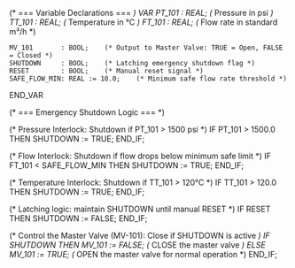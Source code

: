 (* === Variable Declarations === *)
VAR
    PT_101       : REAL;    (* Pressure in psi *)
    TT_101       : REAL;    (* Temperature in °C *)
    FT_101       : REAL;    (* Flow rate in standard m³/h *)

    MV_101       : BOOL;    (* Output to Master Valve: TRUE = Open, FALSE = Closed *)
    SHUTDOWN     : BOOL;    (* Latching emergency shutdown flag *)
    RESET        : BOOL;    (* Manual reset signal *)
    SAFE_FLOW_MIN: REAL := 10.0;    (* Minimum safe flow rate threshold *)
END_VAR

(* === Emergency Shutdown Logic === *)

(* Pressure Interlock: Shutdown if PT_101 > 1500 psi *)
IF PT_101 > 1500.0 THEN
    SHUTDOWN := TRUE;
END_IF;

(* Flow Interlock: Shutdown if flow drops below minimum safe limit *)
IF FT_101 < SAFE_FLOW_MIN THEN
    SHUTDOWN := TRUE;
END_IF;

(* Temperature Interlock: Shutdown if TT_101 > 120°C *)
IF TT_101 > 120.0 THEN
    SHUTDOWN := TRUE;
END_IF;

(* Latching logic: maintain SHUTDOWN until manual RESET *)
IF RESET THEN
    SHUTDOWN := FALSE;
END_IF;

(* Control the Master Valve (MV-101): Close if SHUTDOWN is active *)
IF SHUTDOWN THEN
    MV_101 := FALSE;  (* CLOSE the master valve *)
ELSE
    MV_101 := TRUE;   (* OPEN the master valve for normal operation *)
END_IF;
